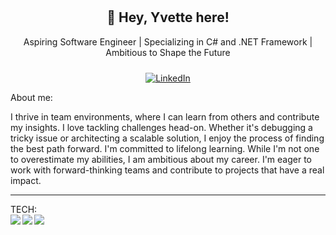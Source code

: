 <!--
**YvetteLerma/YvetteLerma** is a ✨ _special_ ✨ repository because its `README.md` (this file) appears on your GitHub profile.

Here are some ideas to get you started:

- 🔭 I’m currently working on ...
- 🌱 I’m currently learning ...
- 👯 I’m looking to collaborate on ...
- 🤔 I’m looking for help with ...
- 💬 Ask me about ...
- 📫 How to reach me: ...
- 😄 Pronouns: ...
- ⚡ Fun fact: ...
-->
<div align="center" style="padding: 10px;">
  
👋 Hey, Yvette here!
--------------------------  
Aspiring Software Engineer | Specializing in C# and .NET Framework | Ambitious to Shape the Future
</div>

<div align="center">
    <a href="https://www.linkedin.com/in/lermayvette">
        <img src="https://img.shields.io/badge/LinkedIn-Connect-blue" alt="LinkedIn">
    </a>
</div>


About me:

I thrive in team environments, where I can learn from others and contribute my insights. I love tackling challenges head-on. Whether it's debugging a tricky issue or architecting a scalable solution, I enjoy the process of finding the best path forward. I'm committed to lifelong learning. While I'm not one to overestimate my abilities, I am ambitious about my career. I'm eager to work with forward-thinking teams and contribute to projects that have a real impact.

---------
TECH:
<br>
<img align="left" src="https://img.shields.io/badge/Visual%20Studio-5C2D91.svg?style=for-the-badge&logo=visual-studio&logoColor=white" />
<img align="left" src="https://img.shields.io/badge/.NET-5C2D91?style=for-the-badge&logo=.net&logoColor=white" />
<img align="left" src="https://img.shields.io/badge/c%23-%23239120.svg?style=for-the-badge&logo=c-sharp&logoColor=white" />

